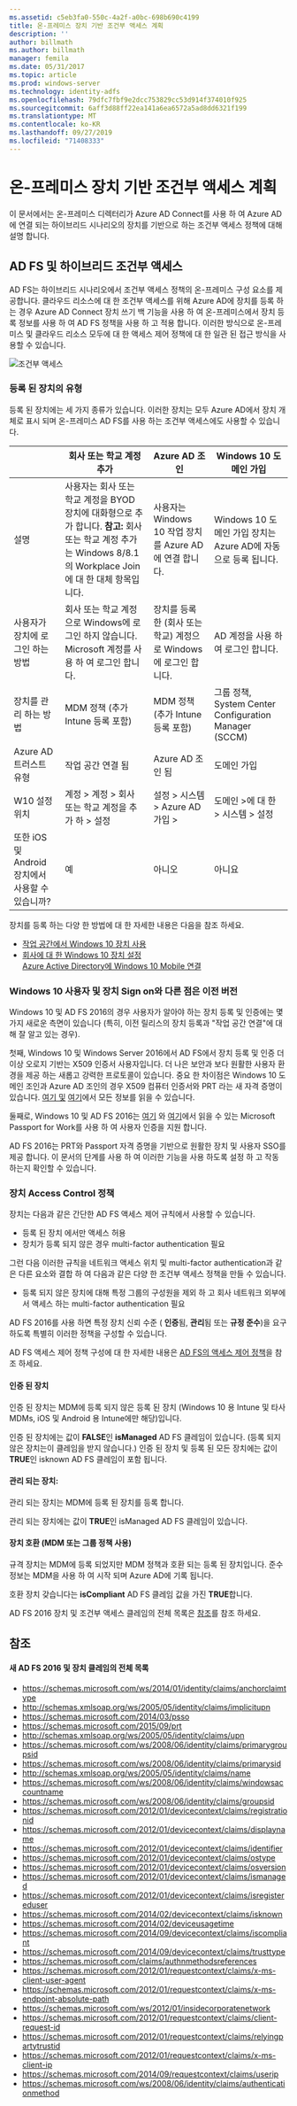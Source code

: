 ```yaml
---
ms.assetid: c5eb3fa0-550c-4a2f-a0bc-698b690c4199
title: 온-프레미스 장치 기반 조건부 액세스 계획
description: ''
author: billmath
ms.author: billmath
manager: femila
ms.date: 05/31/2017
ms.topic: article
ms.prod: windows-server
ms.technology: identity-adfs
ms.openlocfilehash: 79dfc7fbf9e2dcc753829cc53d914f374010f925
ms.sourcegitcommit: 6aff3d88ff22ea141a6ea6572a5ad8dd6321f199
ms.translationtype: MT
ms.contentlocale: ko-KR
ms.lasthandoff: 09/27/2019
ms.locfileid: "71408333"
---
```

# <a name="plan-device-based-conditional-access-on-premises"></a>온-프레미스 장치 기반 조건부 액세스 계획


이 문서에서는 온-프레미스 디렉터리가 Azure AD Connect를 사용 하 여 Azure AD에 연결 되는 하이브리드 시나리오의 장치를 기반으로 하는 조건부 액세스 정책에 대해 설명 합니다.     

## <a name="ad-fs-and-hybrid-conditional-access"></a>AD FS 및 하이브리드 조건부 액세스  

AD FS는 하이브리드 시나리오에서 조건부 액세스 정책의 온-프레미스 구성 요소를 제공합니다.  클라우드 리소스에 대 한 조건부 액세스를 위해 Azure AD에 장치를 등록 하는 경우 Azure AD Connect 장치 쓰기 백 기능을 사용 하 여 온-프레미스에서 장치 등록 정보를 사용 하 여 AD FS 정책을 사용 하 고 적용 합니다.  이러한 방식으로 온-프레미스 및 클라우드 리소스 모두에 대 한 액세스 제어 정책에 대 한 일관 된 접근 방식을 사용할 수 있습니다.  

![조건부 액세스](media/Plan-Device-based-Conditional-Access-on-Premises/ADFS_ITPRO4.png)  

### <a name="types-of-registered-devices"></a>등록 된 장치의 유형  
등록 된 장치에는 세 가지 종류가 있습니다. 이러한 장치는 모두 Azure AD에서 장치 개체로 표시 되며 온-프레미스 AD FS를 사용 하는 조건부 액세스에도 사용할 수 있습니다.  

| |회사 또는 학교 계정 추가  |Azure AD 조인  |Windows 10 도메인 가입    
| --- | --- |--- | --- |
|설명    |  사용자는 회사 또는 학교 계정을 BYOD 장치에 대화형으로 추가 합니다.  **참고:** 회사 또는 학교 계정 추가는 Windows 8/8.1의 Workplace Join에 대 한 대체 항목입니다.       | 사용자는 Windows 10 작업 장치를 Azure AD에 연결 합니다.|Windows 10 도메인 가입 장치는 Azure AD에 자동으로 등록 됩니다.|           
|사용자가 장치에 로그인 하는 방법     |  회사 또는 학교 계정으로 Windows에 로그인 하지 않습니다.  Microsoft 계정를 사용 하 여 로그인 합니다.       |   장치를 등록 한 (회사 또는 학교) 계정으로 Windows에 로그인 합니다.      |     AD 계정을 사용 하 여 로그인 합니다.|      
|장치를 관리 하는 방법    |      MDM 정책 (추가 Intune 등록 포함)   | MDM 정책 (추가 Intune 등록 포함)        |   그룹 정책, System Center Configuration Manager (SCCM) |
|Azure AD 트러스트 유형|작업 공간 연결 됨|Azure AD 조인 됨|도메인 가입  |     
|W10 설정 위치    | 계정 > 계정 > 회사 또는 학교 계정을 추가 하 > 설정        | 설정 > 시스템 > Azure AD 가입 >       |   도메인 >에 대 한 > 시스템 > 설정 |       
|또한 iOS 및 Android 장치에서 사용할 수 있습니까?   |    예     |       아니오  |   아니요   |   

  

장치를 등록 하는 다양 한 방법에 대 한 자세한 내용은 다음을 참조 하세요.  
* [작업 공간에서 Windows 10 장치 사용](https://azure.microsoft.com/documentation/articles/active-directory-azureadjoin-windows10-devices/)  
* [회사에 대 한 Windows 10 장치 설정](https://jairocadena.com/2016/01/18/setting-up-windows-10-devices-for-work-domain-join-azure-ad-join-and-add-work-or-school-account/)  
[Azure Active Directory에 Windows 10 Mobile 연결](https://technet.microsoft.com/itpro/windows/manage/join-windows-10-mobile-to-azure-active-directory)  

### <a name="how-windows-10-user-and-device-sign-on-is-different-from-previous-versions"></a>Windows 10 사용자 및 장치 Sign on와 다른 점은 이전 버전  
Windows 10 및 AD FS 2016의 경우 사용자가 알아야 하는 장치 등록 및 인증에는 몇 가지 새로운 측면이 있습니다 (특히, 이전 릴리스의 장치 등록과 "작업 공간 연결"에 대해 잘 알고 있는 경우).  

첫째, Windows 10 및 Windows Server 2016에서 AD FS에서 장치 등록 및 인증 더 이상 오로지 기반는 X509 인증서 사용자입니다.  더 나은 보안과 보다 원활한 사용자 환경을 제공 하는 새롭고 강력한 프로토콜이 있습니다.  중요 한 차이점은 Windows 10 도메인 조인과 Azure AD 조인의 경우 X509 컴퓨터 인증서와 PRT 라는 새 자격 증명이 있습니다.  [여기 및](https://jairocadena.com/2016/01/18/how-domain-join-is-different-in-windows-10-with-azure-ad/) [여기](https://jairocadena.com/2016/02/01/azure-ad-join-what-happens-behind-the-scenes/)에서 모든 정보를 읽을 수 있습니다.  

둘째로, Windows 10 및 AD FS 2016는 [여기](https://jairocadena.com/2016/03/09/azure-ad-and-microsoft-passport-for-work-in-windows-10/) 와 [여기](https://azure.microsoft.com/documentation/articles/active-directory-azureadjoin-passport-deployment/)에서 읽을 수 있는 Microsoft Passport for Work를 사용 하 여 사용자 인증을 지원 합니다.  

AD FS 2016는 PRT와 Passport 자격 증명을 기반으로 원활한 장치 및 사용자 SSO를 제공 합니다.  이 문서의 단계를 사용 하 여 이러한 기능을 사용 하도록 설정 하 고 작동 하는지 확인할 수 있습니다.  

### <a name="device-access-control-policies"></a>장치 Access Control 정책  
장치는 다음과 같은 간단한 AD FS 액세스 제어 규칙에서 사용할 수 있습니다.  

- 등록 된 장치 에서만 액세스 허용   
- 장치가 등록 되지 않은 경우 multi-factor authentication 필요  

그런 다음 이러한 규칙을 네트워크 액세스 위치 및 multi-factor authentication과 같은 다른 요소와 결합 하 여 다음과 같은 다양 한 조건부 액세스 정책을 만들 수 있습니다.  


- 등록 되지 않은 장치에 대해 특정 그룹의 구성원을 제외 하 고 회사 네트워크 외부에서 액세스 하는 multi-factor authentication 필요  

AD FS 2016를 사용 하면 특정 장치 신뢰 수준 ( **인증**됨, **관리**됨 또는 **규정 준수**)을 요구 하도록 특별히 이러한 정책을 구성할 수 있습니다.  

AD FS 액세스 제어 정책 구성에 대 한 자세한 내용은 [AD FS의 액세스 제어 정책](../../ad-fs/operations/Access-Control-Policies-in-AD-FS.md)을 참조 하세요.  

#### <a name="authenticated-devices"></a>인증 된 장치  
인증 된 장치는 MDM에 등록 되지 않은 등록 된 장치 (Windows 10 용 Intune 및 타사 MDMs, iOS 및 Android 용 Intune에만 해당)입니다.   

인증 된 장치에는 값이 **FALSE**인 **isManaged** AD FS 클레임이 있습니다. (등록 되지 않은 장치는이 클레임을 받지 않습니다.)  인증 된 장치 및 등록 된 모든 장치에는 값이 **TRUE**인 isknown AD FS 클레임이 포함 됩니다.  

#### <a name="managed-devices"></a>관리 되는 장치:   

관리 되는 장치는 MDM에 등록 된 장치를 등록 합니다.  

관리 되는 장치에는 값이 **TRUE**인 isManaged AD FS 클레임이 있습니다.  

#### <a name="devices-compliant-with-mdm-or-group-policies"></a>장치 호환 (MDM 또는 그룹 정책 사용)  
규격 장치는 MDM에 등록 되었지만 MDM 정책과 호환 되는 등록 된 장치입니다. 준수 정보는 MDM을 사용 하 여 시작 되며 Azure AD에 기록 됩니다.  

호환 장치 갖습니다는 **isCompliant** AD FS 클레임 값을 가진 **TRUE**합니다.    

AD FS 2016 장치 및 조건부 액세스 클레임의 전체 목록은 [참조](#reference)를 참조 하세요.  


## <a name="reference"></a>참조  
#### <a name="complete-list-of-new-ad-fs-2016-and-device-claims"></a>새 AD FS 2016 및 장치 클레임의 전체 목록  

* https://schemas.microsoft.com/ws/2014/01/identity/claims/anchorclaimtype  
* http://schemas.xmlsoap.org/ws/2005/05/identity/claims/implicitupn  
* https://schemas.microsoft.com/2014/03/psso  
* https://schemas.microsoft.com/2015/09/prt  
* http://schemas.xmlsoap.org/ws/2005/05/identity/claims/upn  
* https://schemas.microsoft.com/ws/2008/06/identity/claims/primarygroupsid  
* https://schemas.microsoft.com/ws/2008/06/identity/claims/primarysid  
* http://schemas.xmlsoap.org/ws/2005/05/identity/claims/name  
* https://schemas.microsoft.com/ws/2008/06/identity/claims/windowsaccountname  
* https://schemas.microsoft.com/ws/2008/06/identity/claims/groupsid  
* https://schemas.microsoft.com/2012/01/devicecontext/claims/registrationid  
* https://schemas.microsoft.com/2012/01/devicecontext/claims/displayname  
* https://schemas.microsoft.com/2012/01/devicecontext/claims/identifier  
* https://schemas.microsoft.com/2012/01/devicecontext/claims/ostype  
* https://schemas.microsoft.com/2012/01/devicecontext/claims/osversion  
* https://schemas.microsoft.com/2012/01/devicecontext/claims/ismanaged  
* https://schemas.microsoft.com/2012/01/devicecontext/claims/isregistereduser  
* https://schemas.microsoft.com/2014/02/devicecontext/claims/isknown  
* https://schemas.microsoft.com/2014/02/deviceusagetime  
* https://schemas.microsoft.com/2014/09/devicecontext/claims/iscompliant  
* https://schemas.microsoft.com/2014/09/devicecontext/claims/trusttype  
* https://schemas.microsoft.com/claims/authnmethodsreferences  
* https://schemas.microsoft.com/2012/01/requestcontext/claims/x-ms-client-user-agent  
* https://schemas.microsoft.com/2012/01/requestcontext/claims/x-ms-endpoint-absolute-path  
* https://schemas.microsoft.com/ws/2012/01/insidecorporatenetwork  
* https://schemas.microsoft.com/2012/01/requestcontext/claims/client-request-id  
* https://schemas.microsoft.com/2012/01/requestcontext/claims/relyingpartytrustid  
* https://schemas.microsoft.com/2012/01/requestcontext/claims/x-ms-client-ip  
* https://schemas.microsoft.com/2014/09/requestcontext/claims/userip  
* https://schemas.microsoft.com/ws/2008/06/identity/claims/authenticationmethod  
